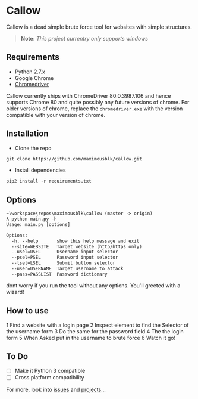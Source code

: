 # Callow

Callow is a dead simple brute force tool for websites with simple structures.

> **Note:** *This project currentry only supports windows*

## Requirements

- Python 2.7.x
- Google Chrome
- [Chromedriver](http://chromedriver.chromium.org/)

Callow currently ships with ChromeDriver 80.0.3987.106 and hence supports Chrome 80 and quite possibly any future versions of chrome. For older versions of chrome, replace the `chromedriver.exe` with the version compatible with your version of chrome.

## Installation

- Clone the repo

```txt
git clone https://github.com/maximousblk/callow.git
```

- Install dependencies

```txt
pip2 install -r requirements.txt
```

## Options

```txt
~\workspace\repos\maximousblk\callow (master -> origin)
λ python main.py -h
Usage: main.py [options]

Options:
  -h, --help       show this help message and exit
  --site=WEBSITE   Target website (http/https only)
  --usel=USEL      Username input selector
  --psel=PSEL      Password input selector
  --lsel=LSEL      Submit button selector
  --user=USERNAME  Target username to attack
  --pass=PASSLIST  Password dictionary
```

dont worry if you run the tool without any options. You'll greeted with a wizard!

## How to use

1 Find a website with a login page
2 Inspect element to find the Selector of the username form
3 Do the same for the password field
4 The the login form
5 When Asked put in the username to brute force
6 Watch it go!

## To Do

- [ ] Make it Python 3 compatible
- [ ] Cross platform compatibility

For more, look into [issues](/issues/) and [projects](/projects/)...
